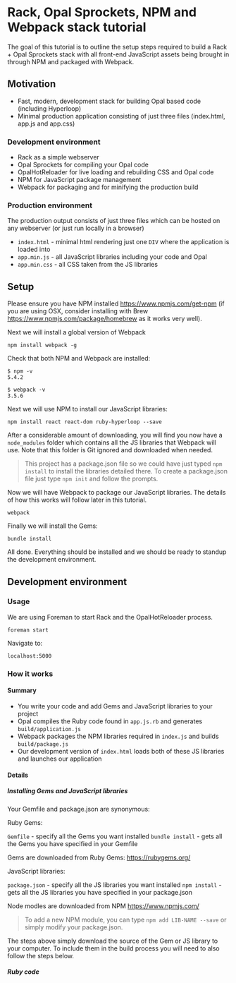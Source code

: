 # Rack, Opal Sprockets, NPM and Webpack stack tutorial

The goal of this tutorial is to outline the setup steps required to build a Rack + Opal Sprockets stack with all front-end JavaScript assets being brought in through NPM and packaged with Webpack.

## Motivation

+ Fast, modern, development stack for building Opal based code (including Hyperloop)
+ Minimal production application consisting of just three files (index.html, app.js and app.css)

### Development environment

+ Rack as a simple webserver
+ Opal Sprockets for compiling your Opal code
+ OpalHotReloader for live loading and rebuilding CSS and Opal code
+ NPM for JavaScript package management
+ Webpack for packaging and for minifying the production build

### Production environment

The production output consists of just three files which can be hosted on any webserver (or just run locally in a browser)

+ `index.html` - minimal html rendering just one `DIV` where the application is loaded into
+ `app.min.js` - all JavaScript libraries including your code and Opal
+ `app.min.css` - all CSS taken from the JS libraries

## Setup

Please ensure you have NPM installed https://www.npmjs.com/get-npm (if you are using OSX, consider installing with Brew https://www.npmjs.com/package/homebrew as it works very well).

Next we will install a global version of Webpack

```
npm install webpack -g
```
Check that both NPM and Webpack are installed:

```
$ npm -v
5.4.2

$ webpack -v
3.5.6
```

Next we will use NPM to install our JavaScript libraries:

```
npm install react react-dom ruby-hyperloop --save
```

After a considerable amount of downloading, you will find you now have a `node_modules` folder which contains all the JS libraries that Webpack will use. Note that this folder is Git ignored and downloaded when needed.

> This project has a package.json file so we could have just typed `npm install` to install the libraries detailed there. To create a package.json file just type `npm init` and follow the prompts.

Now we will have Webpack to package our JavaScript libraries. The details of how this works will follow later in this tutorial.

```
webpack
```

Finally we will install the Gems:

```
bundle install
```

All done. Everything should be installed and we should be ready to standup the development environment.

## Development environment

### Usage

We are using Foreman to start Rack and the OpalHotReloader process.

```
foreman start
```

Navigate to:

```
localhost:5000
```

### How it works

#### Summary

+ You write your code and add Gems and JavaScript libraries to your project
+ Opal compiles the Ruby code found in `app.js.rb` and generates `build/application.js`
+ Webpack packages the NPM libraries required in `index.js` and builds `build/package.js`
+ Our development version of `index.html` loads both of these JS libraries and launches our application

#### Details

##### Installing Gems and JavaScript libraries

Your Gemfile and package.json are synonymous:

Ruby Gems:

`Gemfile` - specify all the Gems you want installed
`bundle install` - gets all the Gems you have specified in your Gemfile

Gems are downloaded from Ruby Gems: https://rubygems.org/

JavaScript libraries:

`package.json` - specify all the JS libraries you want installed
`npm install` - gets all the JS libraries you have specified in your package.json

Node modles are downloaded from NPM https://www.npmjs.com/

> To add a new NPM module, you can type `npm add LIB-NAME --save` or simply modify your package.json.

The steps above simply download the source of the Gem or JS library to your computer. To include them in the build process you will need to also follow the steps below.

##### Ruby code
